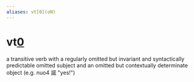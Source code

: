 ```yaml
---
aliases: vt[0](oN)
---
```

# vt[0](oN)

a transitive verb with a regularly omitted but invariant and syntactically predictable omitted subject and an omitted but contextually determinate object (e.g. nuo4 諾 "yes!")
> 